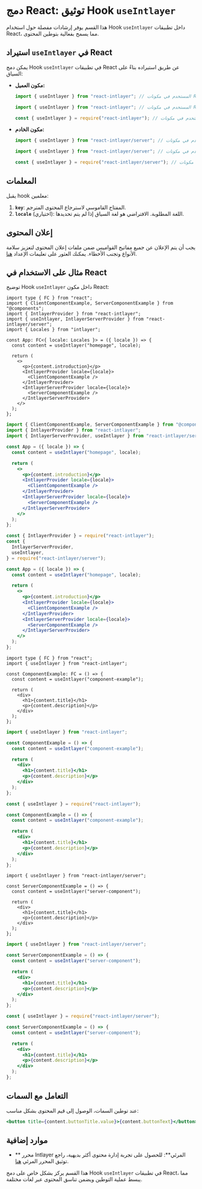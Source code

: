 # دمج React: توثيق Hook `useIntlayer`

هذا القسم يوفر إرشادات مفصلة حول استخدام Hook `useIntlayer` داخل تطبيقات React، مما يسمح بفعالية بتوطين المحتوى.

## استيراد `useIntlayer` في React

يمكن دمج Hook `useIntlayer` في تطبيقات React عن طريق استيراده بناءً على السياق:

- **مكون العميل:**

  ```typescript codeFormat="typescript"
  import { useIntlayer } from "react-intlayer"; // المستخدم في مكونات React من جانب العميل
  ```

  ```javascript codeFormat="esm"
  import { useIntlayer } from "react-intlayer"; // المستخدم في مكونات React من جانب العميل
  ```

  ```javascript codeFormat="commonjs"
  const { useIntlayer } = require("react-intlayer"); // المستخدم في مكونات React من جانب العميل
  ```

- **مكون الخادم:**

  ```typescript codeFormat="commonjs"
  import { useIntlayer } from "react-intlayer/server"; // المستخدم في مكونات React من جانب الخادم
  ```

  ```javascript codeFormat="esm"
  import { useIntlayer } from "react-intlayer/server"; // المستخدم في مكونات React من جانب الخادم
  ```

  ```javascript codeFormat="commonjs"
  const { useIntlayer } = require("react-intlayer/server"); // المستخدم في مكونات React من جانب الخادم
  ```

## المعلمات

يقبل hook معلمين:

1. **`key`**: المفتاح القاموسي لاسترجاع المحتوى المترجم.
2. **`locale`** (اختياري): اللغة المطلوبة. الافتراضي هو لغة السياق إذا لم يتم تحديدها.

## إعلان المحتوى

يجب أن يتم الإعلان عن جميع مفاتيح القواميس ضمن ملفات إعلان المحتوى لتعزيز سلامة الأنواع وتجنب الأخطاء. يمكنك العثور على تعليمات الإعداد [هنا](https://github.com/aymericzip/intlayer/blob/main/docs/ar/content_declaration/get_started.md).

## مثال على الاستخدام في React

توضيح Hook `useIntlayer` داخل مكون React:

```tsx fileName="src/app.tsx" codeFormat="typescript"
import type { FC } from "react";
import { ClientComponentExample, ServerComponentExample } from "@components";
import { IntlayerProvider } from "react-intlayer";
import { useIntlayer, IntlayerServerProvider } from "react-intlayer/server";
import { Locales } from "intlayer";

const App: FC<{ locale: Locales }> = ({ locale }) => {
  const content = useIntlayer("homepage", locale);

  return (
    <>
      <p>{content.introduction}</p>
      <IntlayerProvider locale={locale}>
        <ClientComponentExample />
      </IntlayerProvider>
      <IntlayerServerProvider locale={locale}>
        <ServerComponentExample />
      </IntlayerServerProvider>
    </>
  );
};
```

```jsx fileName="src/app.mjx" codeFormat="esm"
import { ClientComponentExample, ServerComponentExample } from "@components";
import { IntlayerProvider } from "react-intlayer";
import { IntlayerServerProvider, useIntlayer } from "react-intlayer/server";

const App = ({ locale }) => {
  const content = useIntlayer("homepage", locale);

  return (
    <>
      <p>{content.introduction}</p>
      <IntlayerProvider locale={locale}>
        <ClientComponentExample />
      </IntlayerProvider>
      <IntlayerServerProvider locale={locale}>
        <ServerComponentExample />
      </IntlayerServerProvider>
    </>
  );
};
```

```jsx fileName="src/app.csx" codeFormat="commonjs"
const { IntlayerProvider } = require("react-intlayer");
const {
  IntlayerServerProvider,
  useIntlayer,
} = require("react-intlayer/server");

const App = ({ locale }) => {
  const content = useIntlayer("homepage", locale);

  return (
    <>
      <p>{content.introduction}</p>
      <IntlayerProvider locale={locale}>
        <ClientComponentExample />
      </IntlayerProvider>
      <IntlayerServerProvider locale={locale}>
        <ServerComponentExample />
      </IntlayerServerProvider>
    </>
  );
};
```

```tsx fileName="src/components/ComponentExample.tsx" codeFormat="typescript"
import type { FC } from "react";
import { useIntlayer } from "react-intlayer";

const ComponentExample: FC = () => {
  const content = useIntlayer("component-example");

  return (
    <div>
      <h1>{content.title}</h1>
      <p>{content.description}</p>
    </div>
  );
};
```

```jsx fileName="src/components/ComponentExample.mjx" codeFormat="esm"
import { useIntlayer } from "react-intlayer";

const ComponentExample = () => {
  const content = useIntlayer("component-example");

  return (
    <div>
      <h1>{content.title}</h1>
      <p>{content.description}</p>
    </div>
  );
};
```

```jsx fileName="src/components/ComponentExample.csx" codeFormat="commonjs"
const { useIntlayer } = require("react-intlayer");

const ComponentExample = () => {
  const content = useIntlayer("component-example");

  return (
    <div>
      <h1>{content.title}</h1>
      <p>{content.description}</p>
    </div>
  );
};
```

```tsx fileName="src/components/ServerComponentExample.tsx" codeFormat="typescript"
import { useIntlayer } from "react-intlayer/server";

const ServerComponentExample = () => {
  const content = useIntlayer("server-component");

  return (
    <div>
      <h1>{content.title}</h1>
      <p>{content.description}</p>
    </div>
  );
};
```

```jsx fileName="src/components/ServerComponentExample.mjx" codeFormat="esm"
import { useIntlayer } from "react-intlayer/server";

const ServerComponentExample = () => {
  const content = useIntlayer("server-component");

  return (
    <div>
      <h1>{content.title}</h1>
      <p>{content.description}</p>
    </div>
  );
};
```

```jsx fileName="src/components/ServerComponentExample.csx" codeFormat="commonjs"
const { useIntlayer } = require("react-intlayer/server");

const ServerComponentExample = () => {
  const content = useIntlayer("server-component");

  return (
    <div>
      <h1>{content.title}</h1>
      <p>{content.description}</p>
    </div>
  );
};
```

## التعامل مع السمات

عند توطين السمات، الوصول إلى قيم المحتوى بشكل مناسب:

```jsx
<button title={content.buttonTitle.value}>{content.buttonText}</button>
```

## موارد إضافية

- ** محرر Intlayer المرئي**: للحصول على تجربة إدارة محتوى أكثر بديهية، راجع توثيق المحرر المرئي [هنا](https://github.com/aymericzip/intlayer/blob/main/docs/ar/intlayer_editor.md).

هذا القسم يركز بشكل خاص على دمج Hook `useIntlayer` في تطبيقات React، مما يبسط عملية التوطين ويضمن تناسق المحتوى عبر لغات مختلفة.
